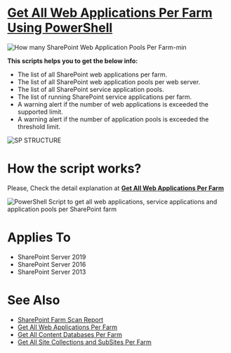# [Get All Web Applications Per Farm Using PowerShell](https://spgeeks.devoworx.com/get-all-web-applications-per-farm)

![How many SharePoint Web Application Pools Per Farm-min](https://user-images.githubusercontent.com/49816567/77844218-5eae8d00-71ad-11ea-9bce-3ff29f0fc8a2.png)

**This scripts helps you to get the below info:**

- The list of all SharePoint web applications per farm.
- The list of all SharePoint web application pools per web server.
- The list of all SharePoint service application pools.
- The list of running SharePoint service applications per farm.
- A warning alert if the number of web applications is exceeded the supported limit.
- A warning alert if the number of application pools is exceeded the threshold limit.

![SP STRUCTURE](https://user-images.githubusercontent.com/49816567/85030771-86970680-b186-11ea-8f4c-cb9bf1086150.gif)


# How the script works?

Please, Check the detail explanation at **[Get All Web Applications Per Farm](https://spgeeks.devoworx.com/get-all-web-applications-per-farm)**

![PowerShell Script to get all web applications, service applications and application pools per SharePoint farm](https://i1.wp.com/spgeeks.devoworx.com/wp-content/uploads/2020/03/PowerShell-Script-to-get-all-web-applications-and-application-pools-per-SharePoint-farm.png)


# Applies To

- SharePoint Server 2019
- SharePoint Server 2016
- SharePoint Server 2013

# See Also

- [SharePoint Farm Scan Report](https://spgeeks.devoworx.com/sharepoint-farm-scan-report-powerhell-script/)
- [Get All Web Applications Per Farm](https://spgeeks.devoworx.com/get-all-web-applications-per-farm/)
- [Get All Content Databases Per Farm](https://spgeeks.devoworx.com/get-all-content-databases-per-farm/)
- [Get All Site Collections and SubSites Per Farm](https://spgeeks.devoworx.com/all-site-collections-and-subsites-per-farm)
